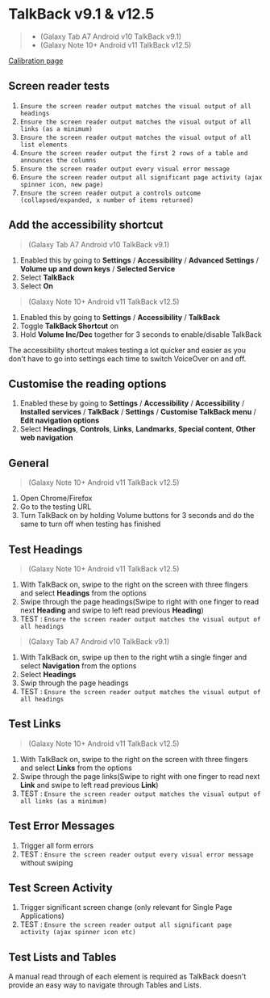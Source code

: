 # TalkBack v9.1 & v12.5
>- (Galaxy Tab A7 Android v10 TalkBack v9.1)
>- (Galaxy Note 10+ Android v11 TalkBack v12.5)

<a href="https://govau.github.io/accessibility/calibrate.html">Calibration page</a>

## Screen reader tests
1. `Ensure the screen reader output matches the visual output of all headings`
1. `Ensure the screen reader output matches the visual output of all links (as a minimum)`
1. `Ensure the screen reader output matches the visual output of all list elements`
1. `Ensure the screen reader output the first 2 rows of a table and announces the columns`
1. `Ensure the screen reader output every visual error message`
1. `Ensure the screen reader output all significant page activity (ajax spinner icon, new page)`
1. `Ensure the screen reader output a controls outcome (collapsed/expanded, x number of items returned)`

## Add the accessibility shortcut
> (Galaxy Tab A7 Android v10 TalkBack v9.1)
1.	Enabled this by going to **Settings** / **Accessibility** / **Advanced Settings** / **Volume up and down keys** / **Selected Service**
2.	Select **TalkBack**
3.	Select **On**

> (Galaxy Note 10+ Android v11 TalkBack v12.5)
1. Enabled this by going to **Settings** / **Accessibility** / **TalkBack**
2. Toggle **TalkBack Shortcut** on
3. Hold **Volume Inc/Dec** together for 3 seconds to enable/disable TalkBack

The accessibility shortcut makes testing a lot quicker and easier as you don't have to go into settings each time to switch VoiceOver on and off.

## Customise the reading options
1.	Enabled these by going to **Settings** / **Accessibility** / **Accessibility** / **Installed services** / **TalkBack** / **Settings** / **Customise TalkBack menu** / **Edit navigation options**
2.	Select **Headings**, **Controls**, **Links**, **Landmarks**, **Special content**, **Other web navigation**

## General
> (Galaxy Note 10+ Android v11 TalkBack v12.5)
1.	Open Chrome/Firefox
2.	Go to the testing URL
3.	Turn TalkBack on by holding Volume buttons for 3 seconds and do the same to turn off when testing has finished

## Test Headings
> (Galaxy Note 10+ Android v11 TalkBack v12.5)
1.	With TalkBack on, swipe to the right on the screen with three fingers and select **Headings** from the options
2.	Swipe through the page headings(Swipe to right with one finger to read next **Heading** and swipe to left read previous **Heading**)
3.	TEST : `Ensure the screen reader output matches the visual output of all headings`

> (Galaxy Tab A7 Android v10 TalkBack v9.1)
1.	With TalkBack on, swipe up then to the right wtih a single finger and select **Navigation** from the options
2.	Select **Headings**
3.	Swip through the page headings
3.	TEST : `Ensure the screen reader output matches the visual output of all headings`

## Test Links
> (Galaxy Note 10+ Android v11 TalkBack v12.5)
1.	With TalkBack on, swipe to the right on the screen with three fingers and select **Links** from the options
2.	Swipe through the page links(Swipe to right with one finger to read next **Link** and swipe to left read previous **Link**)
3.	TEST : `Ensure the screen reader output matches the visual output of all links (as a minimum)`

## Test Error Messages
1. Trigger all form errors
2. TEST : `Ensure the screen reader output every visual error message` without swiping

## Test Screen Activity
1. Trigger significant screen change (only relevant for Single Page Applications)
2. TEST : `Ensure the screen reader output all significant page activity (ajax spinner icon etc)`

## Test Lists and Tables
A manual read through of each element is required as TalkBack doesn't provide an easy way to navigate through Tables and Lists. 

